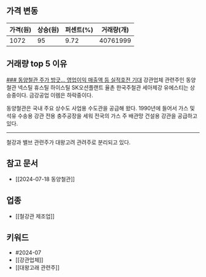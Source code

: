 ## 가격 변동
| 가격(원) | 상승(원) | 퍼센트(%) | 거래량(개)   |
| ----- | ----- | ------ | -------- |
| 1072  | 95    | 9.72   | 40761999 |
## 거래량 top 5 이유
[### 동양철관 주가 방긋... 영업이익 매출액 등 실적호전 기대](https://www.pinpointnews.co.kr/news/articleView.html?idxno=279279)
강관업체 관련주인 동양철관 넥스틸 휴스틸 하이스틸 SK오션플랜트 율촌 한국주철관 세아제강 유에스티는 상승중이다. 금강공업 이렘은 하락중이다.   
  
동양철관은 국내 주요 상수도 사업용 수도관을 공급해 왔다. 1990년에 들어서 가스 및 석유 수송용 강관 전용 충주공장을 세워 전국의 가스 주 배관망 건설용 강관을 공급하고 있다.  

---
철강과 밸브 관련주가 대왕고려 관려주로 분리되고 있다.
## 참고 문서
- [[2024-07-18 동양철관]]
## 업종
- [[철강관 제조업]]
## 키워드
- #2024-07 
- [[강관업체]]
- [[대왕고래 관련주]]
